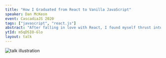 ```yaml
---
title: "How I Graduated from React to Vanilla JavaScript"
speaker: Dan McKeon
event: CascadiaJS 2020
tags: ["javascript", "react.js"]
abstract: "After falling in love with React, I found myself thrust into the seemingly boring world of vanilla JavaScript. While at first I missed the conveniences of modern JS frameworks, it turned out I found a certain beauty in vanilla. Learn how we use vanilla JavaScript to build a cross-framework, accessible design system, and the insights we’ve gathered along the way."
ytId: m5qDSIO-Glo
layout: talk
---
```

![talk illustration](https://2020.cascadiajs.com/images/speakers/dan-mckeon-illustration.png)
